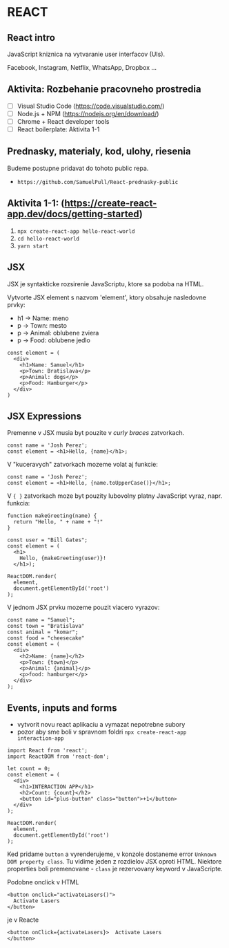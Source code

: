 # REACT

## React intro

JavaScript kniznica na vytvaranie user interfacov (UIs).

Facebook, Instagram, Netflix, WhatsApp, Dropbox ...

## Aktivita: Rozbehanie pracovneho prostredia

* [ ] Visual Studio Code (<https://code.visualstudio.com/>)
* [ ] Node.js + NPM (<https://nodejs.org/en/download/>)
* [ ] Chrome + React developer tools
* [ ] React boilerplate: Aktivita 1-1

## Prednasky, materialy, kod, ulohy, riesenia

Budeme postupne pridavat do tohoto public repa.

* `https://github.com/SamuelPull/React-prednasky-public`

## Aktivita 1-1: (<https://create-react-app.dev/docs/getting-started>)

1. `npx create-react-app hello-react-world`
2. `cd hello-react-world`
3. `yarn start`


## JSX

JSX je syntakticke rozsirenie JavaScriptu, ktore sa podoba na HTML.

Vytvorte JSX element s nazvom 'element',
ktory obsahuje nasledovne prvky:
 - h1 -> Name: meno
 - p -> Town: mesto
 - p -> Animal: oblubene zviera
 - p -> Food: oblubene jedlo
```
const element = (
  <div>
    <h1>Name: Samuel</h1>
    <p>Town: Bratislava</p>
    <p>Animal: dogs</p>
    <p>Food: Hamburger</p>
  </div>
)
```

## JSX Expressions

Premenne v JSX musia byt pouzite v *curly braces* zatvorkach.

```
const name = 'Josh Perez';
const element = <h1>Hello, {name}</h1>;
```


V "kuceravych" zatvorkach mozeme volat aj funkcie:
```
const name = 'Josh Perez';
const element = <h1>Hello, {name.toUpperCase()}</h1>;
```

V `{ }` zatvorkach moze byt pouzity lubovolny platny JavaScript vyraz, napr. funkcia:
```
function makeGreeting(name) {
  return "Hello, " + name + "!"
}

const user = "Bill Gates";
const element = (
  <h1>
    Hello, {makeGreeting(user)}!  
  </h1>);

ReactDOM.render(
  element,
  document.getElementById('root')
);
```

V jednom JSX prvku mozeme pouzit viacero vyrazov:
```
const name = "Samuel";
const town = "Bratislava"
const animal = "komar";
const food = "cheesecake"
const element = (
  <div>
    <h2>Name: {name}</h2>
    <p>Town: {town}</p>
    <p>Animal: {animal}</p>
    <p>food: hamburger</p>
  </div>
);
```

## Events, inputs and forms

- vytvorit novu react aplikaciu a vymazat nepotrebne subory
- pozor aby sme boli v spravnom foldri
`npx create-react-app interaction-app`

```
import React from 'react';
import ReactDOM from 'react-dom';

let count = 0;
const element = (
  <div>
    <h1>INTERACTION APP</h1>
    <h2>Count: {count}</h2>
    <button id="plus-button" class="button">+1</button>
  </div>
);

ReactDOM.render(
  element,
  document.getElementById('root')
);
```

Ked pridame `button` a vyrenderujeme, v konzole dostaneme error `Unknown DOM property class`. Tu vidime jeden z rozdielov JSX oproti HTML.
Niektore properties boli premenovane - `class` je rezervovany keyword v JavaScripte.

Podobne onclick v HTML 
```
<button onclick="activateLasers()">
  Activate Lasers
</button>
```
je v Reacte 
```
<button onClick={activateLasers}>  Activate Lasers
</button>
```


